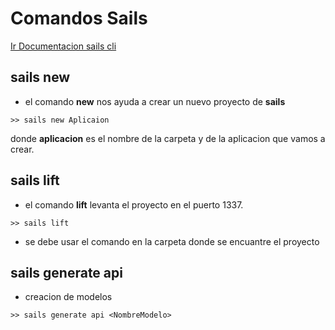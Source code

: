 # Comandos Sails

[Ir Documentacion sails cli](http://sailsjs.com/documentation/reference/command-line-interface)

## sails new
* el comando **new** nos ayuda a crear un nuevo proyecto de **sails**
 ```
 >> sails new Aplicaion
 ```
 donde **aplicacion** es el nombre de la carpeta y de la aplicacion que vamos a crear.
## sails lift
* el comando **lift** levanta el proyecto en el puerto 1337.
 ```
 >> sails lift
 ```
- se debe usar el comando en la carpeta donde se encuantre el proyecto 
## sails generate api
* creacion de modelos
```
>> sails generate api <NombreModelo>
```